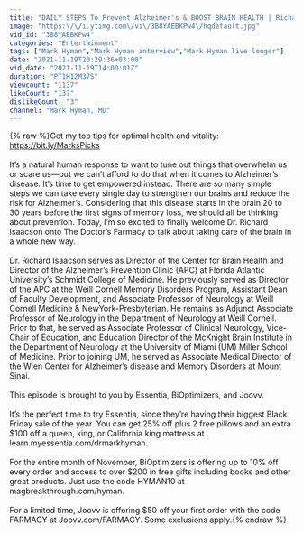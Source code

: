 ```yaml
---
title: "DAILY STEPS To Prevent Alzheimer's & BOOST BRAIN HEALTH | Richard Isaacson & Mark Hyman"
image: "https:\/\/i.ytimg.com\/vi\/3B8YAEBKPw4\/hqdefault.jpg"
vid_id: "3B8YAEBKPw4"
categories: "Entertainment"
tags: ["Mark Hyman","Mark Hyman interview","Mark Hyman live longer"]
date: "2021-11-19T20:29:36+03:00"
vid_date: "2021-11-19T14:00:01Z"
duration: "PT1H12M37S"
viewcount: "1137"
likeCount: "137"
dislikeCount: "3"
channel: "Mark Hyman, MD"
---
```

{% raw %}Get my top tips for optimal health and vitality: <a rel="nofollow" target="blank" href="https://bit.ly/MarksPicks">https://bit.ly/MarksPicks</a><br /><br />It’s a natural human response to want to tune out things that overwhelm us or scare us—but we can’t afford to do that when it comes to Alzheimer’s disease. It’s time to get empowered instead. There are so many simple steps we can take every single day to strengthen our brains and reduce the risk for Alzheimer’s. Considering that this disease starts in the brain 20 to 30 years before the first signs of memory loss, we should all be thinking about prevention. Today, I’m so excited to finally welcome Dr. Richard Isaacson onto The Doctor’s Farmacy to talk about taking care of the brain in a whole new way. <br /><br />Dr. Richard Isaacson serves as Director of the Center for Brain Health and Director of the Alzheimer’s Prevention Clinic (APC) at Florida Atlantic University’s Schmidt College of Medicine. He previously served as Director of the APC at the Weill Cornell Memory Disorders Program, Assistant Dean of Faculty Development, and Associate Professor of Neurology at Weill Cornell Medicine &amp; NewYork-Presbyterian. He remains as Adjunct Associate Professor of Neurology in the Department of Neurology at Weill Cornell. Prior to that, he served as Associate Professor of Clinical Neurology, Vice-Chair of Education, and Education Director of the McKnight Brain Institute in the Department of Neurology at the University of Miami (UM) Miller School of Medicine. Prior to joining UM, he served as Associate Medical Director of the Wien Center for Alzheimer’s disease and Memory Disorders at Mount Sinai.<br /><br />This episode is brought to you by Essentia, BiOptimizers, and Joovv.<br /><br />It’s the perfect time to try Essentia, since they’re having their biggest Black Friday sale of the year. You can get 25% off plus 2 free pillows and an extra $100 off a queen, king, or California king mattress at learn.myessentia.com/drmarkhyman.<br /><br />For the entire month of November, BiOptimizers is offering up to 10% off every order and access to over $200 in free gifts including books and other great products. Just use the code HYMAN10 at magbreakthrough.com/hyman.<br /><br />For a limited time, Joovv is offering $50 off your first order with the code FARMACY at Joovv.com/FARMACY. Some exclusions apply.{% endraw %}
